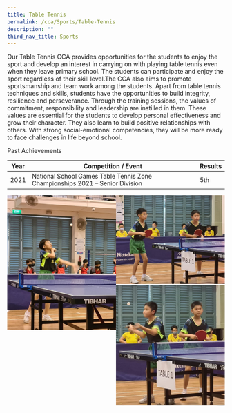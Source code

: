 ```yaml
---
title: Table Tennis
permalink: /cca/Sports/Table-Tennis
description: ""
third_nav_title: Sports
---
```

Our Table Tennis CCA provides opportunities for the students to enjoy the sport and develop an interest in carrying on with playing table tennis even when they leave primary school. The students can participate and enjoy the sport regardless of their skill level.The CCA also aims to promote sportsmanship and team work among the students. Apart from table tennis techniques and skills, students have the opportunities to build integrity, resilience and perseverance. Through the training sessions, the values of commitment, responsibility and leadership are instilled in them. These values are essential for the students to develop personal effectiveness and grow their character. They also learn to build positive relationships with others. With strong social-emotional competencies, they will be more ready to face challenges in life beyond school.

Past Achievements



| Year | Competition / Event | Results |
| -------- | -------- | -------- |
|      2021| National School Games Table Tennis Zone Championships 2021 – Senior Division     | 5th     |

<img src="/images/Table%20Tennis%20Photo%204.jpeg" 
     style="width:50%;float:left">
<img src="/images/Table%20Tennis%20Photo%205.jpeg" 
     style="width:50%">
<img src="/images/Table%20Tennis%20Photo%206.jpeg" 
     style="width:50%">